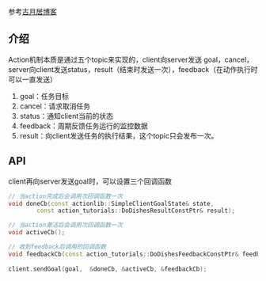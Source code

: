 

参考[古月居博客](https://www.guyuehome.com/908)

## 介绍

Action机制本质是通过五个topic来实现的，client向server发送 goal，cancel，server向client发送status，result（结束时发送一次），feedback（在动作执行时可以一直发送）

1. goal：任务目标
2. cancel：请求取消任务
3. status：通知client当前的状态
4. feedback：周期反馈任务运行的监控数据
5. result：向client发送任务的执行结果，这个topic只会发布一次。

## API

client再向server发送goal时，可以设置三个回调函数

```c++
// 当action完成后会调用次回调函数一次
void doneCb(const actionlib::SimpleClientGoalState& state,
        const action_tutorials::DoDishesResultConstPtr& result);

// 当action激活后会调用次回调函数一次
void activeCb();

// 收到feedback后调用的回调函数
void feedbackCb(const action_tutorials::DoDishesFeedbackConstPtr& feedback)；
    
client.sendGoal(goal,  &doneCb, &activeCb, &feedbackCb);
```






